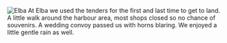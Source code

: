 ![Elba](elba.jpg)
At Elba we used the tenders for the first and last time to get to land.
A little walk around the harbour area, most shops closed so no chance of souvenirs.
A wedding convoy passed us with horns blaring. We enjoyed a little gentle rain as well.
